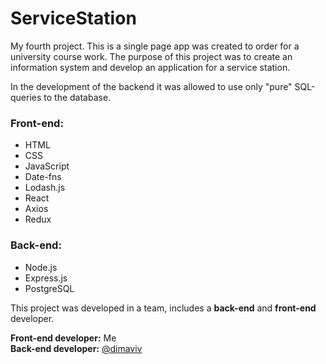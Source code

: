 # ServiceStation

My fourth project. This is a single page app was created to order for a university course work. The purpose of this project was to create an information system and develop an application for a service station.  

In the development of the backend it was allowed to use only "pure" SQL-queries to the database.

### Front-end:
- HTML
- CSS
- JavaScript
- Date-fns
- Lodash.js
- React
- Axios
- Redux

### Back-end: 
- Node.js
- Express.js
- PostgreSQL  

This project was developed in a team, includes a **back-end** and **front-end** developer.  

**Front-end developer:** Me  
**Back-end developer:** [@dimaviv](https://github.com/dimaviv)

